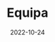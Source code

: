 ---
title: Equipa
date: 2022-10-24

type: landing

sections:
  - block: people
    content:
      title: Meet the Team
      # Choose which groups/teams of users to display.
      #   Edit `user_groups` in each user's profile to add them to one or more of these groups.
      user_groups:
          - Médicos Especialistas
          - Enfermeiros
          - Secretários Clínicos
          - Médicos Internos
          - Estudantes de Medicina
          - Estudantes de Enfermagem
      sort_by: Params.last_name
      sort_ascending: true
    design:
      show_interests: false
      show_role: true
      show_social: true
---